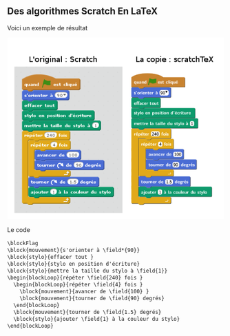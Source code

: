 Des algorithmes Scratch En LaTeX
------------

Voici un exemple de résultat

![enter image description here](https://raw.githubusercontent.com/nicolaspoulain/scratchTeX/master/example.png)

Le code

    \blockFlag
    \block{mouvement}{s'orienter à \field*{90}}
    \block{stylo}{effacer tout }
    \block{stylo}{stylo en position d'écriture}
    \block{stylo}{mettre la taille du stylo à \field{1}}
    \begin{blockLoop}{répéter \field{240} fois }
      \begin{blockLoop}{répéter \field{4} fois }
        \block{mouvement}{avancer de \field{100} }
        \block{mouvement}{tourner de \field{90} degrés}
      \end{blockLoop}
      \block{mouvement}{tourner de \field{1.5} degrés}
      \block{stylo}{ajouter \field{1} à la couleur du stylo}
    \end{blockLoop}


